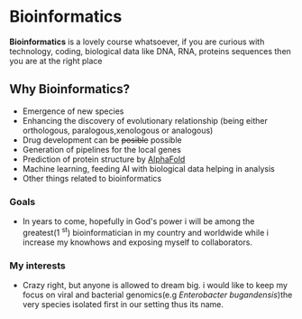 # Bioinformatics
**Bioinformatics** is a lovely course whatsoever, if you are curious with technology, coding, biological data like DNA, RNA, proteins sequences then you are at the right place

## Why Bioinformatics?
* Emergence of new species
* Enhancing the discovery of evolutionary relationship (being either orthologous, paralogous,xenologous or analogous)
* Drug development can be ~~posible~~ possible
* Generation of pipelines for the local genes
* Prediction of protein structure by <ins>AlphaFold</ins>
* Machine learning, feeding AI with biological data helping in analysis
* Other things related to bioinformatics

### Goals
* In years to come, hopefully in God's power i will be among the greatest(1 <sup>st</sup>) bioinformatician in my country and worldwide while i increase my knowhows and exposing myself to collaborators.
  
### My interests
* Crazy right, but anyone is allowed to dream big. i would like to keep my focus on viral and bacterial genomics(e.g *Enterobacter bugandensis*)the very species isolated first in our setting thus its name.


